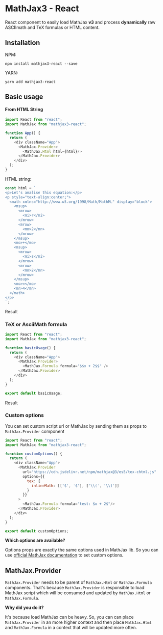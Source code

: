 # MathJax3 - React 

React component to  easily load MathJax **v3** and process **dynamically** raw ASCIImath and TeX formulas or HTML content.

## Installation

NPM:

``npm install mathjax3-react --save``

YARN:

``yarn add mathjax3-react``

## Basic usage

#### From HTML String

````javascript
import React from "react";
import MathJax from "mathjax3-react";

function App() {
  return (
    <div className="App">
      <MathJax.Provider>
        <MathJax.Html html={html}/>
      </MathJax.Provider>
    </div>
  );
}
````

HTML string:

````javascript
const html = `
<p>Let's analise this equation:</p>
<p style="text-align:center;">
  <math xmlns="http://www.w3.org/1998/Math/MathML" display="block">
    <msup>
      <mrow>
        <mi>r</mi>
      </mrow>
      <mrow>
        <mn>2</mn>
      </mrow>
    </msup>
    <mo>+</mo>
    <msup>
      <mrow>
        <mi>z</mi>
      </mrow>
      <mrow>
        <mn>2</mn>
      </mrow>
    </msup>
    <mo>=</mo>
    <mn>4</mn>
  </math>
</p>
`;
````

Result



### TeX or AsciiMath formula

````javascript
import React from "react";
import MathJax from "mathjax3-react";

function basicUsage() {
  return (
    <div className="App">
      <MathJax.Provider>
        <MathJax.Formula formula="$$x + 2$$" />
      </MathJax.Provider>
    </div>
  );
}

export default basicUsage;

````

Result

### Custom options

You can set custom script url or MathJax by sending them as props to ``MathJax.Provider`` component

````javascript
import React from "react";
import MathJax from "mathjax3-react";

function customOptions() {
  return (
    <div className="App">
      <MathJax.Provider
        url="https://cdn.jsdelivr.net/npm/mathjax@3/es5/tex-chtml.js"
        options={{
          tex: {
            inlineMath: [['$', '$'], ['\\(', '\\)']]
          }
        }}
      >
        <MathJax.Formula formula="test: $x + 2$"/>
      </MathJax.Provider>
    </div>
  );
}

export default customOptions;

````

**Which options are available?**

Options props are exactly the same options used in MathJax lib. So you can use [official MathJax documentation](https://docs.mathjax.org/en/latest/web/configuration.html) to set custom options.



## MathJax.Provider

``MathJax.Provider`` needs to be parent of ``MathJax.Html`` or ``MathJax.Formula`` components. That's because ``MathJax.Provider`` is responsible to load MathJax script which will be consumed and updated by ``MathJax.Html`` or ``MathJax.Formula``.

**Why did you do it?**

It's because load MathJax can be heavy. So, you can can place ``MathJax.Provider`` in an more higher context and then place ``MathJax.Html`` and ``MathJax.Formula`` in a context that will be updated more often.


